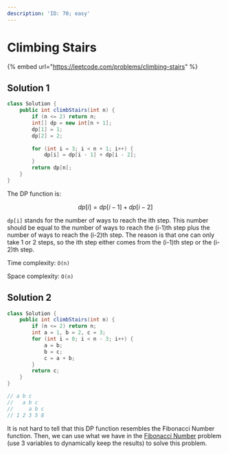```yaml
---
description: 'ID: 70; easy'
---
```


# Climbing Stairs

{% embed url="https://leetcode.com/problems/climbing-stairs" %}

## Solution 1

```java
class Solution {
    public int climbStairs(int n) {
        if (n <= 2) return n;
        int[] dp = new int[n + 1];
        dp[1] = 1;
        dp[2] = 2;
        
        for (int i = 3; i < n + 1; i++) {
            dp[i] = dp[i - 1] + dp[i - 2];
        }
        return dp[n];
    }
}
```

The DP function is:

$$
dp[i] = dp[i-1] + dp[i-2]
$$

`dp[i]` stands for the number of ways to reach the ith step. This number should be equal to the number of ways to reach the (i-1)th step plus the number of ways to reach the (i-2)th step. The reason is that one can only take 1 or 2 steps, so the ith step either comes from the (i-1)th step or the (i-2)th step.

Time complexity: `O(n)`

Space complexity: `O(n)`

## Solution 2

```java
class Solution {
    public int climbStairs(int n) {
        if (n <= 2) return n;
        int a = 1, b = 2, c = 3;
        for (int i = 0; i < n - 3; i++) {
            a = b;
            b = c;
            c = a + b;
        }
        return c;
    }
}

// a b c
//   a b c
//     a b c
// 1 2 3 5 8
```

It is not hard to tell that this DP function resembles the Fibonacci Number function. Then, we can use what we have in the [Fibonacci Number](fibonacci-number.md#solution-3) problem (use 3 variables to dynamically keep the results) to solve this problem.
